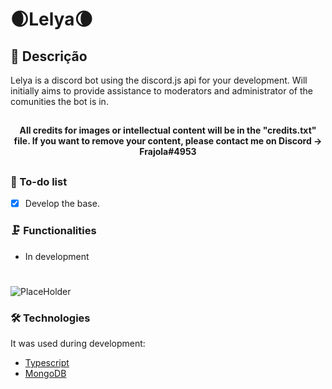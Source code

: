 # 🌒Lelya🌘
## 📖 Descrição 
<p>Lelya is a discord bot using the discord.js api for your development. Will initially aims to provide assistance to moderators and administrator of the comunities the bot is in.</p>

##

<h4 align="center">All credits for images or intellectual content will be in the "credits.txt" file. If you want to remove your content, please contact me on Discord -> Frajola#4953 <em></em></h4>

##

### 📓 To-do list

- [x] Develop the base.

### 🗜️ Functionalities

- In development

#
![PlaceHolder](https://fiverr-res.cloudinary.com/images/t_main1,q_auto,f_auto,q_auto,f_auto/gigs/133509790/original/dfe6709798c8ded293c97e36bf01b6ed3cf32919/create-you-a-discord-bot.jpg)

### 🛠️ Technologies

It was used during development:
- [Typescript](https://www.typescriptlang.org/)
- [MongoDB](https://www.mongodb.com/)
